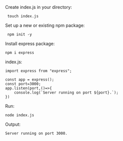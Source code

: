 

Create index.js in your directory:

     touch index.js

 Set up a new or existing npm package:

     npm init -y

Install express package:

    npm i express

index.js:

    import express from "express";
    
    const app = express();
    const port=3000;
    app.listen(port,()=>{
        console.log(`Server running on port ${port}.`);
    })

Run:

    node index.js

Output:

    Server running on port 3000.
